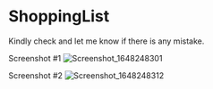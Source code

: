 # ShoppingList

Kindly check and let me know if there is any mistake.



Screenshot #1
![Screenshot_1648248301](https://user-images.githubusercontent.com/71921136/160212082-2ee313c3-32a0-4753-9440-9e2d8df4f556.png)

Screenshot #2
![Screenshot_1648248312](https://user-images.githubusercontent.com/71921136/160212042-16678612-514d-4664-a328-599d73b1e9de.png)


